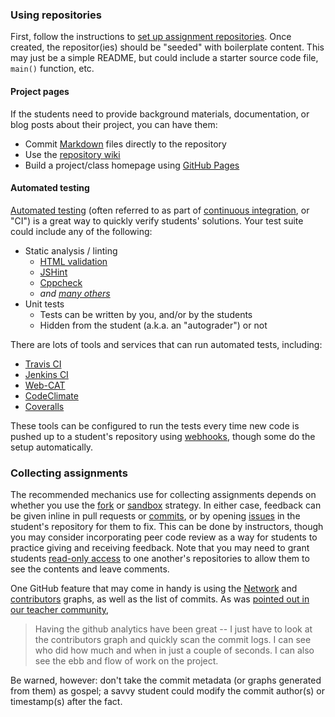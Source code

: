 ### Using repositories

First, follow the instructions to [set up assignment repositories][repository-setup].  Once created, the repositor(ies) should be "seeded" with boilerplate content.  This may just be a simple README, but could include a starter source code file, `main()` function, etc.

#### Project pages

If the students need to provide background materials, documentation, or blog posts about their project, you can have them:

* Commit [Markdown][markdown] files directly to the repository
* Use the [repository wiki][wikis]
* Build a project/class homepage using [GitHub Pages][pages]

#### Automated testing

[Automated testing][automated-testing] (often referred to as part of [continuous integration][ci], or "CI") is a great way to quickly verify students' solutions.  Your test suite could include any of the following:

* Static analysis / linting
    * [HTML validation][html-validator]
    * [JSHint][jshint]
    * [Cppcheck][cppcheck]
    * *and [many others][static-analysis]*
* Unit tests
    * Tests can be written by you, and/or by the students
    * Hidden from the student (a.k.a. an "autograder") or not

There are lots of tools and services that can run automated tests, including:

* [Travis CI][travis]
* [Jenkins CI][jenkins]
* [Web-CAT][web-cat]
* [CodeClimate][code-climate]
* [Coveralls][coveralls]

These tools can be configured to run the tests every time new code is pushed up to a student's repository using [webhooks][webhooks], though some do the setup automatically.

### Collecting assignments

The recommended mechanics use for collecting assignments depends on whether you use the [fork][forks] or [sandbox][sandboxing] strategy.  In either case, feedback can be given inline in pull requests or [commits][commit-comments], or by opening [issues][issues] in the student's repository for them to fix.  This can be done by instructors, though you may consider incorporating peer code review as a way for students to practice giving and receiving feedback.  Note that you may need to grant students [read-only access][access-permissions] to one another's repositories to allow them to see the contents and leave comments.

One GitHub feature that may come in handy is using the [Network][network] and [contributors][graphs] graphs, as well as the list of commits.  As was [pointed out in our teacher community][community-graphs],

> Having the github analytics have been great -- I just have to look at the contributors graph and quickly scan the commit logs.  I can see who did how much and when in just a couple of seconds. I can also see the ebb and flow of work on the project.

Be warned, however: don't take the commit metadata (or graphs generated from them) as gospel; a savvy student could modify the commit author(s) or timestamp(s) after the fact.

<!-- Links -->
[repository-setup]: /guide/repository_setup
[markdown]: https://guides.github.com/features/mastering-markdown/
[wikis]: https://guides.github.com/features/wikis/
[pages]: https://pages.github.com
[automated-testing]: https://en.wikipedia.org/wiki/Test_automation
[ci]: https://en.wikipedia.org/wiki/Continuous_integration
[html-validator]: http://validator.w3.org/source/
[jshint]: http://www.jshint.com/about/
[cppcheck]: http://cppcheck.sourceforge.net
[static-analysis]: https://en.wikipedia.org/wiki/List_of_tools_for_static_code_analysis
[travis]: http://docs.travis-ci.com
[jenkins]: http://jenkins-ci.org
[web-cat]: http://web-cat.org
[code-climate]: https://codeclimate.com
[coveralls]: https://coveralls.io
[webhooks]: https://developer.github.com/webhooks/
[forks]: /guide/forks
[sandboxing]: /guide/sandboxing
[commit-comments]: https://help.github.com/articles/adding-commit-comments
[issues]: https://guides.github.com/features/issues/
[access-permissions]: https://help.github.com/articles/repository-permission-levels-for-an-organization/
[network]: https://github.com/blog/39-say-hello-to-the-network-graph-visualizer
[graphs]: https://help.github.com/articles/using-graphs
[community-graphs]: https://github.com/education/teachers/issues/7
